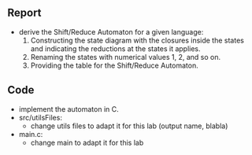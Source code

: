 ## Report

- derive the Shift/Reduce Automaton for a given language:
  1. Constructing the state diagram with the closures inside the states and indicating the reductions at the states it applies.
  2. Renaming the states with numerical values 1, 2, and so on.
  3. Providing the table for the Shift/Reduce Automaton.

## Code

- implement the automaton in C.
- src/utilsFiles:
  - change utils files to adapt it for this lab (output name, blabla)
- main.c:
  - change main to adapt it for this lab
